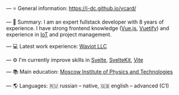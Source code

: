 — :star: General information: https://i-dc.github.io/vcard/

— :memo: Summary: I am an expert fullstack developer with 8 years of experience.
I have strong frontend knowledge ([Vue.js](https://github.com/vuejs/vue), [Vuetify](https://github.com/vuetifyjs/vuetify))
and experience in [IoT](https://en.wikipedia.org/wiki/Internet_of_things) and project management.

— :computer: Latest work experience: [Waviot LLC](https://waviot.com/)

— :gear: I'm currently improve skills in [Svelte](https://svelte.dev/), [SvelteKit](https://kit.svelte.dev/), [Vite](https://vitejs.dev/)

— :books: Main education: [Moscow Institute of Physics and Technologies](https://mipt.ru/english/)

— :earth_americas: Languages: :ru: russian – native, :gb: english – advanced (C1)
